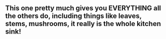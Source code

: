 ## This one pretty much gives you EVERYTHING all the others do, including things like leaves, stems, mushrooms, it really is the whole kitchen sink!
